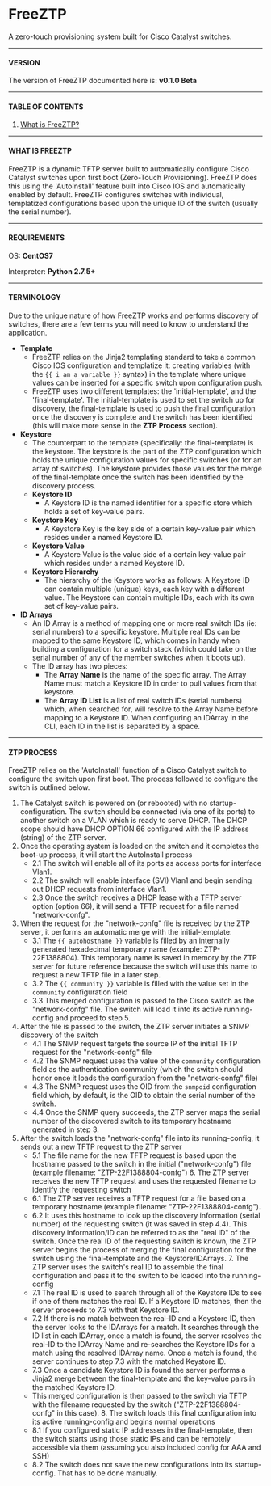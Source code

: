 # FreeZTP

A zero-touch provisioning system built for Cisco Catalyst switches.


-----------------------------------------
####   VERSION   ####
The version of FreeZTP documented here is: **v0.1.0 Beta**


-----------------------------------------
####   TABLE OF CONTENTS   ####
1. [What is FreeZTP?](#what-is-freeztp)


-----------------------------------------
####   WHAT IS FREEZTP   ####
FreeZTP is a dynamic TFTP server built to automatically configure Cisco Catalyst switches upon first boot (Zero-Touch Provisioning). FreeZTP does this using the 'AutoInstall' feature built into Cisco IOS and automatically enabled by default. FreeZTP configures switches with individual, templatized configurations based upon the unique ID of the switch (usually the serial number).


-----------------------------------------
####   REQUIREMENTS   ####
OS: **CentOS7**

Interpreter: **Python 2.7.5+**


-----------------------------------------
####   TERMINOLOGY   ####
Due to the unique nature of how FreeZTP works and performs discovery of switches, there are a few terms you will need to know to understand the application.
  - **Template**
	  - FreeZTP relies on the Jinja2 templating standard to take a common Cisco IOS configuration and templatize it: creating variables (with the `{{ i_am_a_variable }}` syntax) in the template where unique values can be inserted for a specific switch upon configuration push.
	  - FreeZTP uses two different templates: the 'initial-template', and the 'final-template'. The initial-template is used to set the switch up for discovery, the final-template is used to push the final configuration once the discovery is complete and the switch has been identified (this will make more sense in the **ZTP Process** section).
  - **Keystore**
	  - The counterpart to the template (specifically: the final-template) is the keystore. The keystore is the part of the ZTP configuration which holds the unique configuration values for specific switches (or for an array of switches). The keystore provides those values for the merge of the final-template once the switch has been identified by the discovery process.
	  - **Keystore ID**
		  - A Keystore ID is the named identifier for a specific store which holds a set of key-value pairs.
	  - **Keystore Key**
		  - A Keystore Key is the key side of a certain key-value pair which resides under a named Keystore ID.
	  - **Keystore Value**
		  - A Keystore Value is the value side of a certain key-value pair which resides under a named Keystore ID.
	  - **Keystore Hierarchy**
		  - The hierarchy of the Keystore works as follows: A Keystore ID can contain multiple (unique) keys, each key with a different value. The Keystore can contain multiple IDs, each with its own set of key-value pairs.
  - **ID Arrays**
	  - An ID Array is a method of mapping one or more real switch IDs (ie: serial numbers) to a specific keystore. Multiple real IDs can be mapped to the same Keystore ID, which comes in handy when building a configuration for a switch stack (which could take on the serial number of any of the member switches when it boots up).
	  - The ID array has two pieces:
		  - The **Array Name** is the name of the specific array. The Array Name must match a Keystore ID in order to pull values from that keystore.
		  - The **Array ID List** is a list of real switch IDs (serial numbers) which, when searched for, will resolve to the Array Name before mapping to a Keystore ID. When configuring an IDArray in the CLI, each ID in the list is separated by a space.


-----------------------------------------
####   ZTP PROCESS   ####
FreeZTP relies on the 'AutoInstall' function of a Cisco Catalyst switch to configure the switch upon first boot. The process followed to configure the switch is outlined below.
  1. The Catalyst switch is powered on (or rebooted) with no startup-configuration. The switch should be connected (via one of its ports) to another switch on a VLAN which is ready to serve DHCP. The DHCP scope should have DHCP OPTION 66 configured with the IP address (string) of the ZTP server.
  2. Once the operating system is loaded on the switch and it completes the boot-up process, it will start the AutoInstall process
	  - 2.1 The switch will enable all of its ports as access ports for interface Vlan1.
	  - 2.2 The switch will enable interface (SVI) Vlan1 and begin sending out DHCP requests from interface Vlan1.
	  - 2.3 Once the switch receives a DHCP lease with a TFTP server option (option 66), it will send a TFTP request for a file named "network-confg".
  3. When the request for the "network-confg" file is received by the ZTP server, it performs an automatic merge with the initial-template:
	  - 3.1 The `{{ autohostname }}` variable is filled by an internally generated hexadecimal temporary name (example: ZTP-22F1388804). This temporary name is saved in memory by the ZTP server for future reference because the switch will use this name to request a new TFTP file in a later step.
	  - 3.2 The `{{ community }}` variable is filled with the value set in the `community` configuration field
	  - 3.3 This merged configuration is passed to the Cisco switch as the "network-confg" file. The switch will load it into its active running-config and proceed to step 5.
  4. After the file is passed to the switch, the ZTP server initiates a SNMP discovery of the switch
	  - 4.1 The SNMP request targets the source IP of the initial TFTP request for the "network-confg" file
	  - 4.2 The SNMP request uses the value of the `community` configuration field as the authentication community (which the switch should honor once it loads the configuration from the "network-confg" file)
	  - 4.3 The SNMP request uses the OID from the `snmpoid` configuration field which, by default, is the OID to obtain the serial number of the switch.
	  - 4.4 Once the SNMP query succeeds, the ZTP server maps the serial number of the discovered switch to its temporary hostname generated in step 3.
  5. After the switch loads the "network-confg" file into its running-config, it sends out a new TFTP request to the ZTP server
	  - 5.1 The file name for the new TFTP request is based upon the hostname passed to the switch in the initial ("network-confg") file (example filename: "ZTP-22F1388804-confg")
	6. The ZTP server receives the new TFTP request and uses the requested filename to identify the requesting switch
	  - 6.1 The ZTP server receives a TFTP request for a file based on a temporary hostname (example filename: "ZTP-22F1388804-confg").
	  - 6.2 It uses this hostname to look up the discovery information (serial number) of the requesting switch (it was saved in step 4.4). This discovery information/ID can be referred to as the "real ID" of the switch. Once the real ID of the requesting switch is known, the ZTP server begins the process of merging the final configuration for the switch using the final-template and the Keystore/IDArrays.
	7. The ZTP server uses the switch's real ID to assemble the final configuration and pass it to the switch to be loaded into the running-config
	  - 7.1 The real ID is used to search through all of the Keystore IDs to see if one of them matches the real ID. If a Keystore ID matches, then the server proceeds to 7.3 with that Keystore ID.
	  - 7.2 If there is no match between the real-ID and a Keystore ID, then the server looks to the IDArrays for a match. It searches through the ID list in each IDArray, once a match is found, the server resolves the real-ID to the IDArray Name and re-searches the Keystore IDs for a match using the resolved IDArray name. Once a match is found, the server continues to step 7.3 with the matched Keystore ID.
	  - 7.3 Once a candidate Keystore ID is found the server performs a Jinja2 merge between the final-template and the key-value pairs in the matched Keystore ID.
	  - This merged configuration is then passed to the switch via TFTP with the filename requested by the switch ("ZTP-22F1388804-confg" in this case).
	8. The switch loads this final configuration into its active running-config and begins normal operations
	  - 8.1 If you configured static IP addresses in the final-template, then the switch starts using those static IPs and can be remotely accessible via them (assuming you also included config for AAA and SSH)
	  - 8.2 The switch does not save the new configurations into its startup-config. That has to be done manually.




















